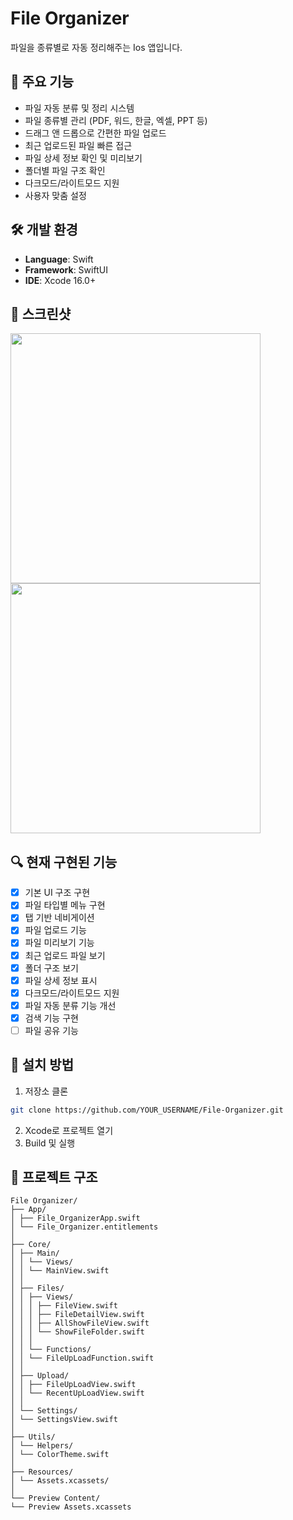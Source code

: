 # File Organizer

파일을 종류별로 자동 정리해주는 Ios 앱입니다.

## 📌 주요 기능

- 파일 자동 분류 및 정리 시스템
- 파일 종류별 관리 (PDF, 워드, 한글, 엑셀, PPT 등)
- 드래그 앤 드롭으로 간편한 파일 업로드
- 최근 업로드된 파일 빠른 접근
- 파일 상세 정보 확인 및 미리보기
- 폴더별 파일 구조 확인
- 다크모드/라이트모드 지원
- 사용자 맞춤 설정

## 🛠 개발 환경

- **Language**: Swift
- **Framework**: SwiftUI
- **IDE**: Xcode 16.0+

## 📱 스크린샷

<p float="left">
  <img src="003.png" width="400" />
  <img src="004.png" width="400" />
</p>

## 🔍 현재 구현된 기능

- [x] 기본 UI 구조 구현
- [x] 파일 타입별 메뉴 구현
- [x] 탭 기반 네비게이션
- [x] 파일 업로드 기능
- [x] 파일 미리보기 기능
- [x] 최근 업로드 파일 보기
- [x] 폴더 구조 보기
- [x] 파일 상세 정보 표시
- [x] 다크모드/라이트모드 지원
- [x] 파일 자동 분류 기능 개선
- [x] 검색 기능 구현
- [ ] 파일 공유 기능

## 🚀 설치 방법

1. 저장소 클론
```bash
git clone https://github.com/YOUR_USERNAME/File-Organizer.git
```

2. Xcode로 프로젝트 열기
3. Build 및 실행

## 📂 프로젝트 구조
```
File Organizer/
├── App/
│ ├── File_OrganizerApp.swift
│ └── File_Organizer.entitlements
│
├── Core/
│ ├── Main/
│ │ └── Views/
│ │ └── MainView.swift
│ │
│ ├── Files/
│ │ ├── Views/
│ │ │ ├── FileView.swift
│ │ │ ├── FileDetailView.swift
│ │ │ ├── AllShowFileView.swift
│ │ │ └── ShowFileFolder.swift
│ │ │
│ │ └── Functions/
│ │ └── FileUpLoadFunction.swift
│ │
│ ├── Upload/
│ │ ├── FileUpLoadView.swift
│ │ └── RecentUpLoadView.swift
│ │
│ └── Settings/
│ └── SettingsView.swift
│
├── Utils/
│ └── Helpers/
│ └── ColorTheme.swift
│
├── Resources/
│ └── Assets.xcassets/
│
└── Preview Content/
└── Preview Assets.xcassets
```

